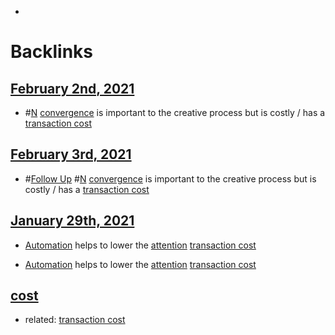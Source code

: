 - 

# Backlinks
## [February 2nd, 2021](<February 2nd, 2021.md>)
- #[N](<N.md>) [convergence](<convergence.md>) is important to the creative process but is costly / has a [transaction cost](<transaction cost.md>)

## [February 3rd, 2021](<February 3rd, 2021.md>)
- #[Follow Up](<Follow Up.md>) #[N](<N.md>) [convergence](<convergence.md>) is important to the creative process but is costly / has a [transaction cost](<transaction cost.md>)

## [January 29th, 2021](<January 29th, 2021.md>)
- [Automation]([automation](<automation.md>)) helps to lower the [attention](<attention.md>) [transaction cost](<transaction cost.md>)

- [Automation]([automation](<automation.md>)) helps to lower the [attention](<attention.md>) [transaction cost](<transaction cost.md>)

## [cost](<cost.md>)
- related: [transaction cost](<transaction cost.md>)

